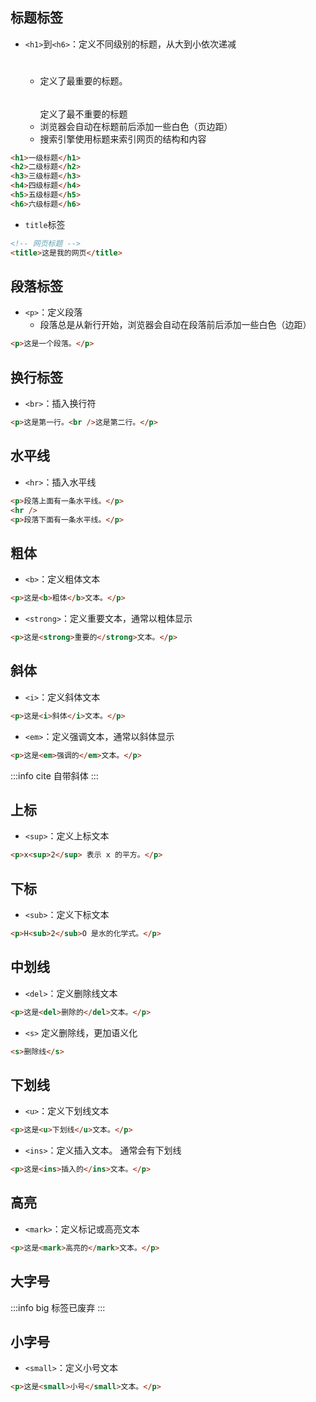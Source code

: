 <a name="EcqRa"></a>

## 标题标签

- `<h1>`到`<h6>`：定义不同级别的标题，从大到小依次递减
  - <h1></h1> 定义了最重要的标题。 <h6></h6> 定义了最不重要的标题
  - 浏览器会自动在标题前后添加一些白色（页边距）
  - 搜索引擎使用标题来索引网页的结构和内容

```html
<h1>一级标题</h1>
<h2>二级标题</h2>
<h3>三级标题</h3>
<h4>四级标题</h4>
<h5>五级标题</h5>
<h6>六级标题</h6>
```

- `title`标签

```html
<!-- 网页标题 -->
<title>这是我的网页</title>
```

<a name="GFi6J"></a>

## 段落标签

- `<p>`：定义段落
  - 段落总是从新行开始，浏览器会自动在段落前后添加一些白色（边距）

```html
<p>这是一个段落。</p>
```

<a name="IZV2i"></a>

## 换行标签

- `<br>`：插入换行符

```html
<p>这是第一行。<br />这是第二行。</p>
```

<a name="fyvQv"></a>

## 水平线

- `<hr>`：插入水平线

```html
<p>段落上面有一条水平线。</p>
<hr />
<p>段落下面有一条水平线。</p>
```

<a name="jJrFE"></a>

## 粗体

- `<b>`：定义粗体文本

```html
<p>这是<b>粗体</b>文本。</p>
```

- `<strong>`：定义重要文本，通常以粗体显示

```html
<p>这是<strong>重要的</strong>文本。</p>
```

<a name="k2tOz"></a>

## 斜体

- `<i>`：定义斜体文本

```html
<p>这是<i>斜体</i>文本。</p>
```

- `<em>`：定义强调文本，通常以斜体显示

```html
<p>这是<em>强调的</em>文本。</p>
```

:::info
cite 自带斜体
:::

<a name="OZLHx"></a>

## 上标

- `<sup>`：定义上标文本

```html
<p>x<sup>2</sup> 表示 x 的平方。</p>
```

<a name="sIfgX"></a>

## 下标

- `<sub>`：定义下标文本

```html
<p>H<sub>2</sub>O 是水的化学式。</p>
```

<a name="ara8z"></a>

## 中划线

- `<del>`：定义删除线文本

```html
<p>这是<del>删除的</del>文本。</p>
```

- `<s>` 定义删除线，更加语义化

```html
<s>删除线</s>
```

<a name="ncynM"></a>

## 下划线

- `<u>`：定义下划线文本

```html
<p>这是<u>下划线</u>文本。</p>
```

- `<ins>`：定义插入文本。 通常会有下划线

```html
<p>这是<ins>插入的</ins>文本。</p>
```

<a name="GQnGp"></a>

## 高亮

- `<mark>`：定义标记或高亮文本

```html
<p>这是<mark>高亮的</mark>文本。</p>
```

<a name="AzR3t"></a>

## 大字号

:::info
big 标签已废弃
:::

<a name="Xq3fE"></a>

## 小字号

- `<small>`：定义小号文本

```html
<p>这是<small>小号</small>文本。</p>
```
